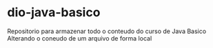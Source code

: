 # dio-java-basico
Repositorio para armazenar todo o conteudo do curso de Java Basico
Alterando o coneudo de um arquivo de forma local

